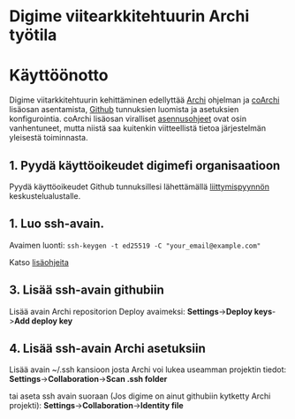 # Digime viitearkkitehtuurin Archi työtila

# Käyttöönotto

Digime viitarkkitehtuurin kehittäminen edellyttää [Archi](https://www.archimatetool.com) ohjelman ja [coArchi](https://www.archimatetool.com/plugins/) lisäosan asentamista, [Github](https://github.com/) tunnuksien luomista ja asetuksien konfigurointia. coArchi lisäosan viralliset [asennusohjeet](https://github.com/archimatetool/archi-modelrepository-plugin/wiki) ovat osin vanhentuneet, mutta niistä saa kuitenkin viitteellistä tietoa järjestelmän yleisestä toiminnasta.

## 1. Pyydä käyttöoikeudet digimefi organisaatioon

Pyydä käyttöoikeudet Github tunnuksillesi lähettämällä [liittymispyynnön](https://github.com/orgs/digimefi/discussions/categories/request-access) keskustelualustalle. 

## 1. Luo ssh-avain.

Avaimen luonti: 
```ssh-keygen -t ed25519 -C "your_email@example.com"```

Katso [lisäohjeita](https://github.com/archimatetool/archi-modelrepository-plugin/wiki/SSH-Authentication)
  
## 3. Lisää ssh-avain githubiin

Lisää avain Archi repositorion Deploy avaimeksi:
**Settings**->**Deploy keys**->**Add deploy key**

## 4. Lisää ssh-avain Archi asetuksiin

Lisää avain ~/.ssh kansioon josta Archi voi lukea useamman projektin tiedot:
**Settings**->**Collaboration**->**Scan .ssh folder**

tai aseta ssh avain suoraan (Jos digime on ainut githubiin kytketty Archi projekti):
**Settings**->**Collaboration**->**Identity file**

